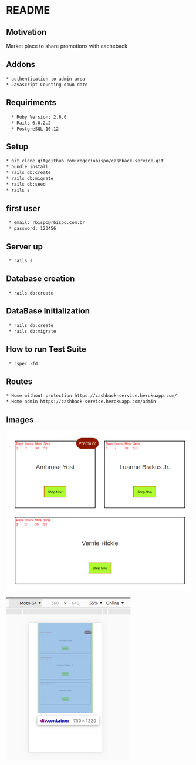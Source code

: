 # README

## Motivation
  Market place to share promotions with cacheback

## Addons
    * authentication to admin area
    * Javascript Counting down date 
    
## Requiriments
      * Ruby Version: 2.6.0
      * Rails 6.0.2.2
      * PostgreSQL 10.12


## Setup
    * git clone git@github.com:rogeriobispo/cashback-service.git
    * bundle install
    * rails db:create
    * rails db:migrate
    * rails db:seed
    * rails s 
 
 ## first user
     * email: rbispo@rbispo.com.br
 	 * password: 123456
 	 
 ## Server up
     * rails s
 
 ## Database creation
     * rails db:create
 
 ## DataBase Initialization
     * rails db:create
     * rails db:migrate
 
 ## How to run Test Suite
     * rspec -fd

 ## Routes 
    * Home without protection https://cashback-service.herokuapp.com/
    * Home admin https://cashback-service.herokuapp.com/admin

 ## Images
 
 ![img](https://github.com/rogeriobispo/cashback-service/blob/master/web-visualization.png?raw=true)
 
 
 ![img](https://github.com/rogeriobispo/cashback-service/blob/master/mobile-view.png?raw=true)
 
 
